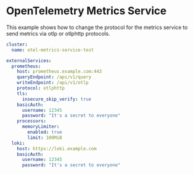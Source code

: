 # OpenTelemetry Metrics Service

This example shows how to change the protocol for the metrics service to send metrics
via otlp or otlphttp protocols.

```yaml
cluster:
  name: otel-metrics-service-test

externalServices:
  prometheus:
    host: prometheus.example.com:443
    queryEndpoint: /api/v1/query
    writeEndpoint: /api/v1/otlp
    protocol: otlphttp
    tls:
      insecure_skip_verify: true
    basicAuth:
      username: 12345
      password: "It's a secret to everyone"
    processors:
      memoryLimiter:
        enabled: true
        limit: 100MiB
  loki:
    host: https://loki.example.com
    basicAuth:
      username: 12345
      password: "It's a secret to everyone"
```
